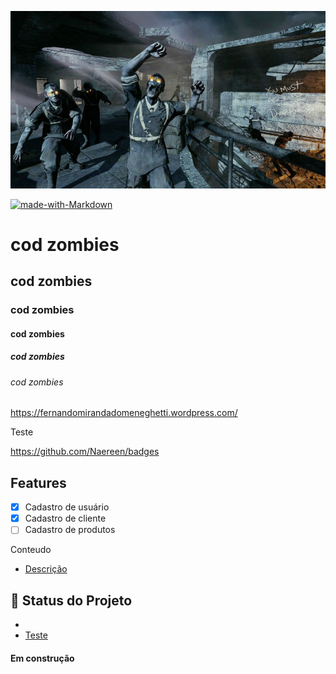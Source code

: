 <!-- ![logo](./logo.jpg) -->

<p align="center">
    <img src="./logo.jpg">
</p>

[![made-with-Markdown](https://img.shields.io/badge/Made%20with-Markdown-1f425f.svg)](http://commonmark.org)

# cod zombies
## cod zombies
### cod zombies
#### cod zombies
##### cod zombies
###### cod zombies

https://fernandomirandadomeneghetti.wordpress.com/

<p>Teste</p>

https://github.com/Naereen/badges

## Features
- [x] Cadastro de usuário
- [x] Cadastro de cliente
- [ ] Cadastro de produtos

<p id="desc">Conteudo</p>
<ul>
    <li>
        <a href="https://github.com/VitorGH/unianchieta">Descrição</a>
    </li>
</ul>

## :rocket: Status do Projeto
<ul>
    <li id="statusprojeto"></li>
    <li>
        <a href="#statusprojeto">Teste</a>
    </li>
</ul>

<h4 id="#statusprojeto" align="left">
    Em construção
</h4>